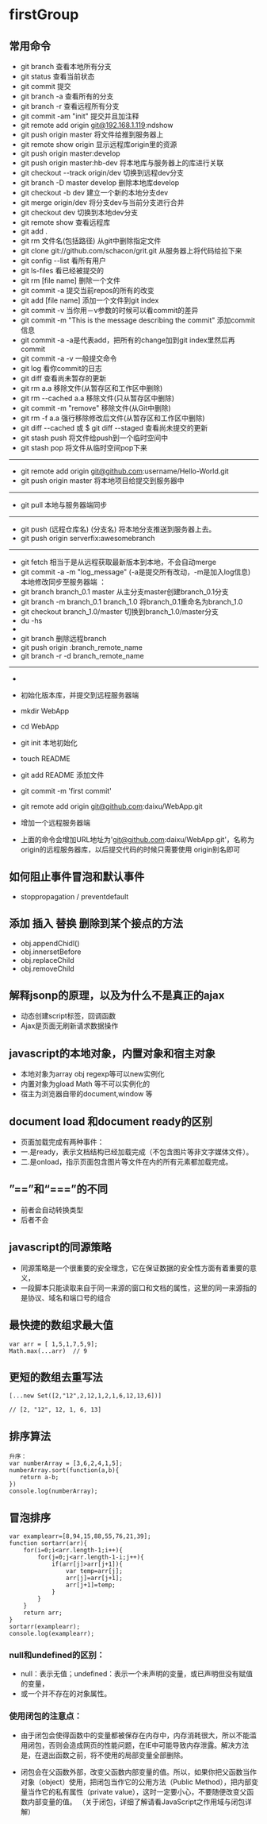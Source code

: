 # firstGroup 
## 常用命令
- git branch 查看本地所有分支
- git status 查看当前状态 
- git commit 提交 
- git branch -a 查看所有的分支
- git branch -r 查看远程所有分支
- git commit -am "init" 提交并且加注释 
- git remote add origin git@192.168.1.119:ndshow
- git push origin master 将文件给推到服务器上 
- git remote show origin 显示远程库origin里的资源 
- git push origin master:develop
- git push origin master:hb-dev 将本地库与服务器上的库进行关联 
- git checkout --track origin/dev 切换到远程dev分支
- git branch -D master develop 删除本地库develop
- git checkout -b dev 建立一个新的本地分支dev
- git merge origin/dev 将分支dev与当前分支进行合并
- git checkout dev 切换到本地dev分支
- git remote show 查看远程库
- git add .
- git rm 文件名(包括路径) 从git中删除指定文件
- git clone git://github.com/schacon/grit.git 从服务器上将代码给拉下来
- git config --list 看所有用户
- git ls-files 看已经被提交的
- git rm [file name] 删除一个文件
- git commit -a 提交当前repos的所有的改变
- git add [file name] 添加一个文件到git index
- git commit -v 当你用－v参数的时候可以看commit的差异
- git commit -m "This is the message describing the commit" 添加commit信息
- git commit -a -a是代表add，把所有的change加到git index里然后再commit
- git commit -a -v 一般提交命令
- git log 看你commit的日志
- git diff 查看尚未暂存的更新
- git rm a.a 移除文件(从暂存区和工作区中删除)
- git rm --cached a.a 移除文件(只从暂存区中删除)
- git commit -m "remove" 移除文件(从Git中删除)
- git rm -f a.a 强行移除修改后文件(从暂存区和工作区中删除)
- git diff --cached 或 $ git diff --staged 查看尚未提交的更新
- git stash push 将文件给push到一个临时空间中
- git stash pop 将文件从临时空间pop下来
- ---------------------------------------------------------
- git remote add origin git@github.com:username/Hello-World.git
- git push origin master 将本地项目给提交到服务器中
- -----------------------------------------------------------
- git pull 本地与服务器端同步
- -----------------------------------------------------------------
- git push (远程仓库名) (分支名) 将本地分支推送到服务器上去。
- git push origin serverfix:awesomebranch
- ------------------------------------------------------------------
- git fetch 相当于是从远程获取最新版本到本地，不会自动merge
- git commit -a -m "log_message" (-a是提交所有改动，-m是加入log信息) 本地修改同步至服务器端 ：
- git branch branch_0.1 master 从主分支master创建branch_0.1分支
- git branch -m branch_0.1 branch_1.0 将branch_0.1重命名为branch_1.0
- git checkout branch_1.0/master 切换到branch_1.0/master分支
- du -hs
- 
- git branch 删除远程branch
- git push origin :branch_remote_name
- git branch -r -d branch_remote_name
- ------------------------------------------------------------
- 
- 初始化版本库，并提交到远程服务器端
- mkdir WebApp
- cd WebApp
- git init 本地初始化
- touch README
- git add README 添加文件
- git commit -m 'first commit'
- git remote add origin git@github.com:daixu/WebApp.git

- 增加一个远程服务器端

- 上面的命令会增加URL地址为'git@github.com:daixu/WebApp.git'，名称为origin的远程服务器库，以后提交代码的时候只需要使用 origin别名即可
## 如何阻止事件冒泡和默认事件
- stoppropagation / preventdefault

## 添加 插入 替换 删除到某个接点的方法
- obj.appendChidl()
- obj.innersetBefore
- obj.replaceChild
- obj.removeChild

## 解释jsonp的原理，以及为什么不是真正的ajax
- 动态创建script标签，回调函数
- Ajax是页面无刷新请求数据操作

## javascript的本地对象，内置对象和宿主对象
- 本地对象为array obj regexp等可以new实例化
- 内置对象为gload Math 等不可以实例化的
- 宿主为浏览器自带的document,window 等

## document load 和document ready的区别
- 页面加载完成有两种事件：
 - 一.是ready，表示文档结构已经加载完成（不包含图片等非文字媒体文件）。
 - 二.是onload，指示页面包含图片等文件在内的所有元素都加载完成。

## ”==”和“===”的不同
- 前者会自动转换类型
- 后者不会

## javascript的同源策略
- 同源策略是一个很重要的安全理念，它在保证数据的安全性方面有着重要的意义，
- 一段脚本只能读取来自于同一来源的窗口和文档的属性，这里的同一来源指的是协议、域名和端口号的组合

## 最快捷的数组求最大值
```
var arr = [ 1,5,1,7,5,9];
Math.max(...arr)  // 9 
```
## 更短的数组去重写法
```
[...new Set([2,"12",2,12,1,2,1,6,12,13,6])]

// [2, "12", 12, 1, 6, 13]
```
## 排序算法
```
升序：
var numberArray = [3,6,2,4,1,5];
numberArray.sort(function(a,b){  
   return a-b;
})
console.log(numberArray);
```

## 冒泡排序
```
var examplearr=[8,94,15,88,55,76,21,39];
function sortarr(arr){
    for(i=0;i<arr.length-1;i++){
        for(j=0;j<arr.length-1-i;j++){
            if(arr[j]>arr[j+1]){
                var temp=arr[j];
                arr[j]=arr[j+1];
                arr[j+1]=temp;
            }
        }
    }
    return arr;
}
sortarr(examplearr);
console.log(examplearr);
```
### null和undefined的区别：
- null：表示无值；undefined：表示一个未声明的变量，或已声明但没有赋值的变量，
- 或一个并不存在的对象属性。

### 使用闭包的注意点：
- 由于闭包会使得函数中的变量都被保存在内存中，内存消耗很大，所以不能滥用闭包，否则会造成网页的性能问题，在IE中可能导致内存泄露。解决方法是，在退出函数之前，将不使用的局部变量全部删除。

- 闭包会在父函数外部，改变父函数内部变量的值。所以，如果你把父函数当作对象（object）使用，把闭包当作它的公用方法（Public Method），把内部变量当作它的私有属性（private value），这时一定要小心，不要随便改变父函数内部变量的值。 
（关于闭包，详细了解请看JavaScript之作用域与闭包详解）
